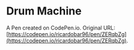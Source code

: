 # Drum Machine

A Pen created on CodePen.io. Original URL: [https://codepen.io/ricardobar96/pen/ZERqbZg](https://codepen.io/ricardobar96/pen/ZERqbZg).

